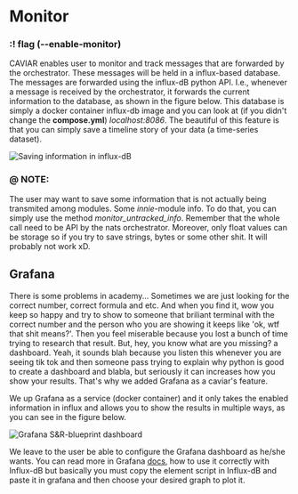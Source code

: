 # Monitor

### :! flag (--enable-monitor)

CAVIAR enables user to monitor and track messages that are forwarded by the orchestrator.
These messages will be held in a influx-based database. The messages are forwarded using
the influx-dB python API. I.e., whenever a message is received by the orchestrator, it forwards
the current information to the database, as shown in the figure below. This database is simply a 
docker container influx-db image and you can look at (if you didn't change the **compose.yml**) *localhost:8086*.
The beautiful of this feature is that you can simply save a timeline story of your data (a time-series dataset).

![Saving information in influx-dB](../imgs/influx.png)

### @ NOTE:

The user may want to save some information that is not actually being transmited among modules. Some *innie*-module info.
To do that, you can simply use the method *monitor_untracked_info*. Remember that the whole call need to be API by the nats
orchestrator. Moreover, only float values can be storage so if you try to save strings, bytes or some other shit. It will 
probably not work xD.

## Grafana

There is some problems in academy... Sometimes we are just looking for the correct number, correct formula and etc. And when
you find it, wow you keep so happy and try to show to someone that briliant terminal with the correct number and the person
who you are showing it keeps like 'ok, wtf that shit means?'. Then you feel miserable because you lost a bunch of time trying
to research that result. But, hey, you know what are you missing? a dashboard. Yeah, it sounds blah because you listen this whenever 
you are seeing tik tok and then someone pass trying to explain why python is good to create a dashboard and blabla, but seriously
it can increases how you show your results. That's why we added Grafana as a caviar's feature. 

We up Grafana as a service (docker container) and it only takes the enabled information in influx
and allows you to show the results in multiple ways, as you can see in the figure below.

![Grafana S&R-blueprint dashboard](../imgs/grafana.png)

We leave to the user be able to configure the Grafana dashboard as he/she wants. You can read more in Grafana [docs](https://grafana.com/docs/), how
to use it correctly with Influx-dB but basically you must copy the element script in Influx-dB and paste it in grafana and then choose your desired
graph to plot it.